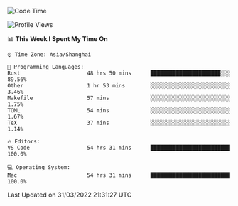 <!--START_SECTION:waka-->
![Code Time](http://img.shields.io/badge/Code%20Time-1%2C189%20hrs%2012%20mins-blue)

![Profile Views](http://img.shields.io/badge/Profile%20Views-7-blue)

📊 **This Week I Spent My Time On** 

```text
⌚︎ Time Zone: Asia/Shanghai

💬 Programming Languages: 
Rust                     48 hrs 50 mins      ██████████████████████░░░   89.56% 
Other                    1 hr 53 mins        ░░░░░░░░░░░░░░░░░░░░░░░░░   3.46% 
Makefile                 57 mins             ░░░░░░░░░░░░░░░░░░░░░░░░░   1.75% 
TOML                     54 mins             ░░░░░░░░░░░░░░░░░░░░░░░░░   1.67% 
TeX                      37 mins             ░░░░░░░░░░░░░░░░░░░░░░░░░   1.14%

🔥 Editors: 
VS Code                  54 hrs 31 mins      █████████████████████████   100.0%

💻 Operating System: 
Mac                      54 hrs 31 mins      █████████████████████████   100.0%

```


 Last Updated on 31/03/2022 21:31:27 UTC
<!--END_SECTION:waka-->
